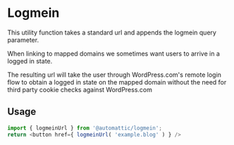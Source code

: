 # Logmein

This utility function takes a standard url and appends the logmein query parameter.

When linking to mapped domains we sometimes want users to arrive in a logged in state.

The resulting url will take the user through WordPress.com's remote login flow to obtain a logged in state on the mapped domain without the need for third party cookie checks against WordPress.com

## Usage

```js
import { logmeinUrl } from '@automattic/logmein';
return <button href={ logmeinUrl( 'example.blog' ) } />
```
